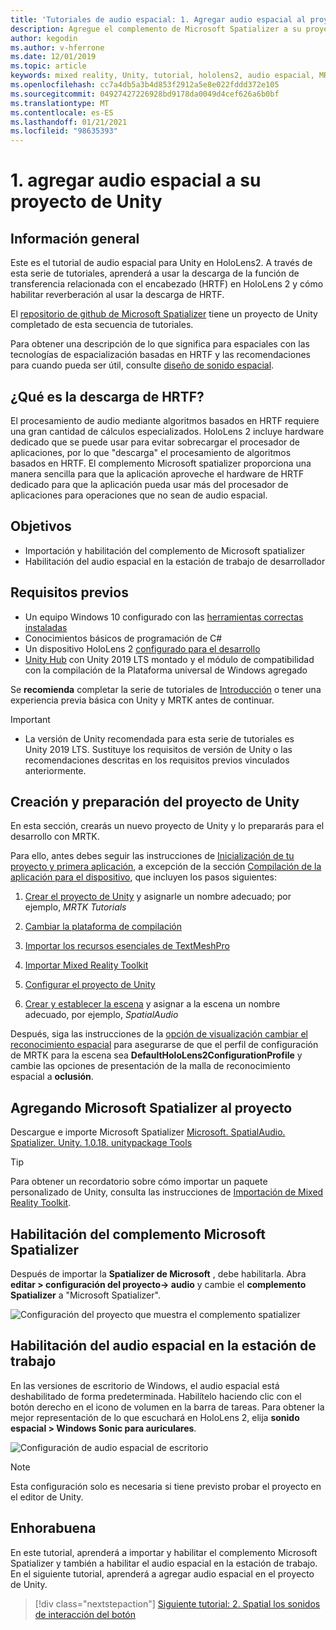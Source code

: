 ```yaml
---
title: 'Tutoriales de audio espacial: 1. Agregar audio espacial al proyecto'
description: Agregue el complemento de Microsoft Spatializer a su proyecto de Unity para acceder a la descarga de hardware de HoloLens 2 HRTF.
author: kegodin
ms.author: v-hferrone
ms.date: 12/01/2019
ms.topic: article
keywords: mixed reality, Unity, tutorial, hololens2, audio espacial, MRTK, kit de herramientas de realidad mixta, UWP, Windows 10, HRTF, función de transferencia relacionada con el encabezado, reverberación, Microsoft Spatializer
ms.openlocfilehash: cc7a4db5a3b4d853f2912a5e8e022fddd372e105
ms.sourcegitcommit: 04927427226928bd9178da0049d4cef626a6b0bf
ms.translationtype: MT
ms.contentlocale: es-ES
ms.lasthandoff: 01/21/2021
ms.locfileid: "98635393"
---
```

# <a name="1-adding-spatial-audio-to-your-unity-project"></a>1. agregar audio espacial a su proyecto de Unity

## <a name="overview"></a>Información general

Este es el tutorial de audio espacial para Unity en HoloLens2. A través de esta serie de tutoriales, aprenderá a usar la descarga de la función de transferencia relacionada con el encabezado (HRTF) en HoloLens 2 y cómo habilitar reverberación al usar la descarga de HRTF.

El [repositorio de github de Microsoft Spatializer](https://github.com/microsoft/spatialaudio-unity) tiene un proyecto de Unity completado de esta secuencia de tutoriales.

Para obtener una descripción de lo que significa para espaciales con las tecnologías de espacialización basadas en HRTF y las recomendaciones para cuando pueda ser útil, consulte [diseño de sonido espacial](/windows/mixed-reality/spatial-sound-design).

## <a name="what-is-hrtf-offload"></a>¿Qué es la descarga de HRTF?

El procesamiento de audio mediante algoritmos basados en HRTF requiere una gran cantidad de cálculos especializados. HoloLens 2 incluye hardware dedicado que se puede usar para evitar sobrecargar el procesador de aplicaciones, por lo que "descarga" el procesamiento de algoritmos basados en HRTF.  El complemento Microsoft spatializer proporciona una manera sencilla para que la aplicación aproveche el hardware de HRTF dedicado para que la aplicación pueda usar más del procesador de aplicaciones para operaciones que no sean de audio espacial.

## <a name="objectives"></a>Objetivos

* Importación y habilitación del complemento de Microsoft spatializer
* Habilitación del audio espacial en la estación de trabajo de desarrollador

## <a name="prerequisites"></a>Requisitos previos

* Un equipo Windows 10 configurado con las [herramientas correctas instaladas](../../install-the-tools.md)
* Conocimientos básicos de programación de C#
* Un dispositivo HoloLens 2 [configurado para el desarrollo](../../platform-capabilities-and-apis/using-visual-studio.md#enabling-developer-mode)
* <a href="https://docs.unity3d.com/Manual/GettingStartedInstallingHub.html" target="_blank">Unity Hub</a> con Unity 2019 LTS montado y el módulo de compatibilidad con la compilación de la Plataforma universal de Windows agregado

Se **recomienda** completar la serie de tutoriales de [Introducción](mr-learning-base-01.md) o tener una experiencia previa básica con Unity y MRTK antes de continuar.

> [!IMPORTANT]
>
> * La versión de Unity recomendada para esta serie de tutoriales es Unity 2019 LTS. Sustituye los requisitos de versión de Unity o las recomendaciones descritas en los requisitos previos vinculados anteriormente.

## <a name="creating-and-preparing-the-unity-project"></a>Creación y preparación del proyecto de Unity

En esta sección, crearás un nuevo proyecto de Unity y lo prepararás para el desarrollo con MRTK.

Para ello, antes debes seguir las instrucciones de [Inicialización de tu proyecto y primera aplicación](mr-learning-base-02.md), a excepción de la sección [Compilación de la aplicación para el dispositivo](mr-learning-base-02.md#building-your-application-to-your-hololens-2), que incluyen los pasos siguientes:

1. [Crear el proyecto de Unity](mr-learning-base-02.md#creating-the-unity-project) y asignarle un nombre adecuado; por ejemplo, *MRTK Tutorials*

1. [Cambiar la plataforma de compilación](mr-learning-base-02.md#configuring-the-unity-project)

1. [Importar los recursos esenciales de TextMeshPro](mr-learning-base-02.md#importing-the-textmeshpro-essential-resources)

1. [Importar Mixed Reality Toolkit](mr-learning-base-02.md#importing-the-mixed-reality-toolkit)

1. [Configurar el proyecto de Unity](mr-learning-base-02.md#configuring-the-unity-project)

1. [Crear y establecer la escena](mr-learning-base-02.md#creating-and-configuring-the-scene) y asignar a la escena un nombre adecuado, por ejemplo, *SpatialAudio*

Después, siga las instrucciones de la [opción de visualización cambiar el reconocimiento espacial](mr-learning-base-03.md#changing-the-spatial-awareness-display-option) para asegurarse de que el perfil de configuración de MRTK para la escena sea **DefaultHoloLens2ConfigurationProfile** y cambie las opciones de presentación de la malla de reconocimiento espacial a **oclusión**.

## <a name="adding-microsoft-spatializer-to-the-project"></a>Agregando Microsoft Spatializer al proyecto

Descargue e importe Microsoft Spatializer  <a href="https://github.com/microsoft/spatialaudio-unity/releases/download/v1.0.18/Microsoft.SpatialAudio.Spatializer.Unity.1.0.18.unitypackage" target="_blank">Microsoft. SpatialAudio. Spatializer. Unity. 1.0.18. unitypackage Tools </a>

>[!TIP]
> Para obtener un recordatorio sobre cómo importar un paquete personalizado de Unity, consulta las instrucciones de [Importación de Mixed Reality Toolkit](../../../mrlearning-base-ch1.md#import-the-mixed-reality-toolkit).

## <a name="enable-the-microsoft-spatializer-plugin"></a>Habilitación del complemento Microsoft Spatializer

Después de importar la **Spatializer de Microsoft** , debe habilitarla. Abra **editar > configuración del proyecto-> audio** y cambie el **complemento Spatializer** a "Microsoft Spatializer".

![Configuración del proyecto que muestra el complemento spatializer](images/spatial-audio/spatial-audio-01-section3-step1-1.png)

## <a name="enable-spatial-audio-on-your-workstation"></a>Habilitación del audio espacial en la estación de trabajo

En las versiones de escritorio de Windows, el audio espacial está deshabilitado de forma predeterminada. Habilítelo haciendo clic con el botón derecho en el icono de volumen en la barra de tareas. Para obtener la mejor representación de lo que escuchará en HoloLens 2, elija **sonido espacial > Windows Sonic para auriculares**.

![Configuración de audio espacial de escritorio](images/spatial-audio/spatial-audio-01-section4-step1-1.png)

> [!NOTE]
> Esta configuración solo es necesaria si tiene previsto probar el proyecto en el editor de Unity.

## <a name="congratulations"></a>Enhorabuena

En este tutorial, aprenderá a importar y habilitar el complemento Microsoft Spatializer y también a habilitar el audio espacial en la estación de trabajo.
En el siguiente tutorial, aprenderá a agregar audio espacial en el proyecto de Unity.

> [!div class="nextstepaction"]
> [Siguiente tutorial: 2. Spatial los sonidos de interacción del botón](unity-spatial-audio-ch2.md)
